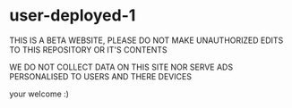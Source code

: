 # user-deployed-1
THIS IS A BETA WEBSITE, PLEASE DO NOT MAKE UNAUTHORIZED EDITS TO THIS REPOSITORY OR IT'S CONTENTS

WE DO NOT COLLECT DATA ON THIS SITE NOR SERVE ADS PERSONALISED TO USERS AND THERE DEVICES

your welcome :)
